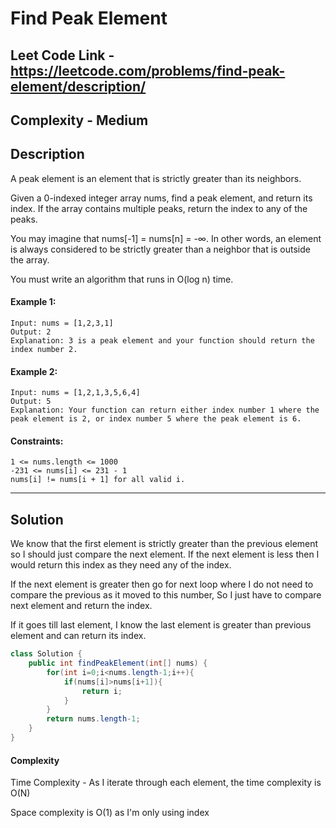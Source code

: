 # Find Peak Element

## Leet Code Link - https://leetcode.com/problems/find-peak-element/description/

## Complexity - Medium

## Description
A peak element is an element that is strictly greater than its neighbors.

Given a 0-indexed integer array nums, find a peak element, and return its index. If the array contains multiple peaks, return the index to any of the peaks.

You may imagine that nums[-1] = nums[n] = -∞. In other words, an element is always considered to be strictly greater than a neighbor that is outside the array.

You must write an algorithm that runs in O(log n) time.

 

#### Example 1:
```plaintext
Input: nums = [1,2,3,1]
Output: 2
Explanation: 3 is a peak element and your function should return the index number 2.
```
#### Example 2:
```plaintext
Input: nums = [1,2,1,3,5,6,4]
Output: 5
Explanation: Your function can return either index number 1 where the peak element is 2, or index number 5 where the peak element is 6.
 ```

#### Constraints:
```plaintext
1 <= nums.length <= 1000
-231 <= nums[i] <= 231 - 1
nums[i] != nums[i + 1] for all valid i.
```
---

## Solution

We know that the first element is strictly greater than the previous element so I should just compare the next element. If the next element is less then I would return this index as they need any of the index.

If the next element is greater then go for next loop where I do not need to compare the previous as it moved to this number, So I just have to compare next element and return the index.

If it goes till last element, I know the last element is greater than previous element and can return its index.

```java
class Solution {
    public int findPeakElement(int[] nums) {
        for(int i=0;i<nums.length-1;i++){
            if(nums[i]>nums[i+1]){
                return i;
            }
        }
        return nums.length-1;
    }
}
```
#### Complexity
Time Complexity - As I iterate through each element, the time complexity is O(N)

Space complexity is O(1) as I'm only using index
